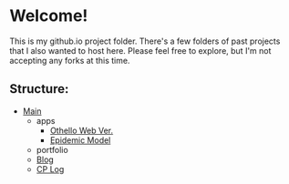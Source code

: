 # Welcome!

This is my github.io project folder. There's a few folders of past projects that I also wanted to host here. 
Please feel free to explore, but I'm not accepting any forks at this time.

## Structure:

* [Main](https://apiros3.github.io/)
  * apps
    * [Othello Web Ver.](https://apiros3.github.io/apps/othello-web)
    * [Epidemic Model](https://apiros3.github.io/apps/epidemic-model)   
  * portfolio
  * [Blog](https://apiros3.github.io/blog)
  * [CP Log](https://apiros3.github.io/cp-blog)      

